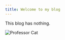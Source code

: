 ```yaml
---
title: Welcome to my blog
---
```


This blog has nothing.

![Professor Cat](https://octodex.github.com/images/Professortocat_v2.png)
